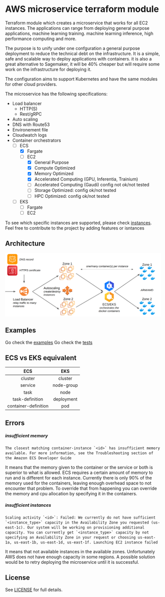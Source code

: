 # AWS microservice terraform module

Terraform module which creates a microservice that works for all EC2 instances. The applications can range from deploying general purpose applications, machine learning training. machine learning inference, high performance computing and more.

The purpose is to unify under one confguration a general purpose deployment to reduce the technical debt on the infrastructure. It is a simple, safe and scalable way to deploy applications with containers.
it is also a great alternative to Sagemaker, it will be 40% cheaper but will require some work on the infrastructure for deploying it.

The configuration aims to support Kubernetes and have the same modules for other cloud providers.

The microservice has the following specifications:

- Load balancer
    - HTTP(S)
    - Rest/gRPC
- Auto scaling
- DNS with Route53
- Environement file
- Cloudwatch logs
- Container orchestrators
    - [ ] ECS
      - [x] Fargate
      - [ ] EC2
          - [x] General Purpose
          - [x] Compute Optimized
          - [x] Memory Optimized
          - [x] Accelerated Computing (GPU, Inferentia, Trainium)
          - [ ] Accelerated Computing (Gaudi) config not ok/not tested
          - [ ] Storage Optimized: config ok/not tested
          - [ ] HPC Optimized: config ok/not tested
    - [ ] EKS
        - [ ] Fargate
        - [ ] EC2

To see which specific instances are supported, please check [instances](). Feel free to contribute to the project by adding features or isntances

## Architecture

![Architecture](https://github.com/vistimi/terraform-aws-microservice/blob/trunk/images/architecture.png?raw=true)

## Examples

Go check the [examples](https://github.com/vistimi/terraform-aws-microservice/tree/trunk/examples)
Go check the [tests](https://github.com/vistimi/terraform-aws-microservice/tree/trunk/tests/microservice)

## ECS vs EKS equivalent

|         ECS          |    EKS     |
| :------------------: | :--------: |
|       cluster        |  cluster   |
|       service        | node-group |
|         task         |    node    |
|   task-definition    | deployment |
| container-definition |    pod     |

## Errors

##### insufficient memory
```
The closest matching container-instance `<id>` has insufficient memory available. For more information, see the Troubleshooting section of the Amazon ECS Developer Guide
```

It means that the memory given to the container or the service or both is superior to what is allowed. ECS requires a certain amount of memory to run and is different for each instance. Currently there is only 90% of the memory used for the containers, leaving enough overhead space to not encounter that problem. To override that from happening you can override the memory and cpu allocation by specifying it in the containers.

##### insufficient instances
```
Scaling activity `<id>`: Failed: We currently do not have sufficient `<instance_type>` capacity in the Availability Zone you requested (us-east-1c). Our system will be working on provisioning additional capacity. You can currently get `<instance_type>` capacity by not specifying an Availability Zone in your request or choosing us-east-1a, us-east-1b, us-east-1d, us-east-1f. Launching EC2 instance failed
```

It means that not available instances in the available zones. Unfortunately AWS does not have enough capacity in some regions. A possible solution would be to retry deploying the microservice until it is successful.

## License

See [LICENSE](https://github.com/vistimi/terraform-aws-microservice/tree/trunk/LICENSE) for full details.